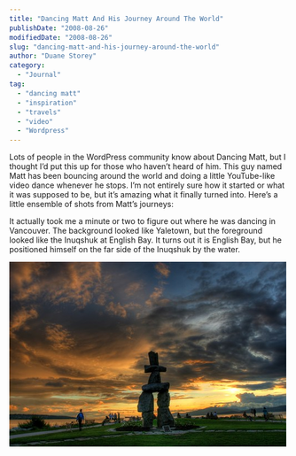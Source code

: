 ```yaml
---
title: "Dancing Matt And His Journey Around The World"
publishDate: "2008-08-26"
modifiedDate: "2008-08-26"
slug: "dancing-matt-and-his-journey-around-the-world"
author: "Duane Storey"
category:
  - "Journal"
tag:
  - "dancing matt"
  - "inspiration"
  - "travels"
  - "video"
  - "Wordpress"
---
```


Lots of people in the WordPress community know about Dancing Matt, but I thought I’d put this up for those who haven’t heard of him. This guy named Matt has been bouncing around the world and doing a little YouTube-like video dance whenever he stops. I’m not entirely sure how it started or what it was supposed to be, but it’s amazing what it finally turned into. Here’s a little ensemble of shots from Matt’s journeys:

It actually took me a minute or two to figure out where he was dancing in Vancouver. The background looked like Yaletown, but the foreground looked like the Inuqshuk at English Bay. It turns out it is English Bay, but he positioned himself on the far side of the Inuqshuk by the water.

![English Bay Inuqshuk](_images/dancing-matt-and-his-journey-around-the-world-1.jpg)